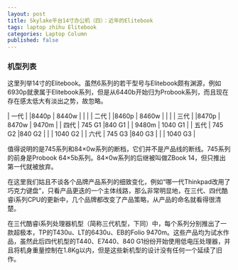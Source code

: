```yaml
---
layout: post
title: Skylake平台14寸办公机（四）：近年的Elitebook
tags: laptop zhihu Elitebook
categories: Laptop Column
published: false
---
```


### 机型列表<list>
这里列举14寸的Elitebook。虽然6系列的若干型号与Elitebook颇有渊源，例如6930p就隶属于Elitebook系列，但是从6440b开始归为Probook系列，而且现在存在感太低大有淡出之势，故忽略。

| 一代 | |8440p  | 8440w | | |
| 二代 | |8460p  | 8460w | | |
| 三代 | |8470p  | 8470w | 9470m |
| 四代 | 745 G1 |840 G1 |       | 9480m | 1040 G1 |
| 五代 | 745 G2 |840 G2 |       |       | 1040 G2 |
| 六代 | 745 G3 |840 G3 |       |       | 1040 G3 |

值得说明的是745系列和84×0w系列的断档，它们并不是产品线的断线。745系列的前身是Probook 64×5b系列。84×0w系列的后继被叫做ZBook 14，但只推出第一代就被放弃。

在这里我们姑且不谈各个品牌产品系列的细致变化，例如“哪一代Thinkpad改用了巧克力键盘”，只看产品更迭的一个主体线路，那么非常明显地，在三代、四代酷睿i系列CPU的更新中，几个品牌都改变了产品策略，从产品的命名就看得很清楚。

在三代酷睿i系列处理器机型（简称三代机型，下同）中，每个系列分别推出了一款超极本，TP的T430u、LT的6430u、EB的Folio 9470m。这些产品均为试水作品，虽然此后四代机型的T440、E7440、840 G1纷纷开始使用低电压处理器，并且将机身重量控制在1.8Kg以内，但是这些新机型的设计没有任何一个延续了旧作。
